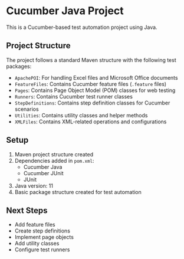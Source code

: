 # Cucumber Java Project

This is a Cucumber-based test automation project using Java.

## Project Structure

The project follows a standard Maven structure with the following test packages:

- `ApachePOI`: For handling Excel files and Microsoft Office documents
- `FeatureFiles`: Contains Cucumber feature files (`.feature` files)
- `Pages`: Contains Page Object Model (POM) classes for web testing
- `Runners`: Contains Cucumber test runner classes
- `StepDefinitions`: Contains step definition classes for Cucumber scenarios
- `Utilities`: Contains utility classes and helper methods
- `XMLFiles`: Contains XML-related operations and configurations

## Setup

1. Maven project structure created
2. Dependencies added in `pom.xml`:
   - Cucumber Java
   - Cucumber JUnit
   - JUnit
3. Java version: 11
4. Basic package structure created for test automation

## Next Steps

- Add feature files
- Create step definitions
- Implement page objects
- Add utility classes
- Configure test runners 